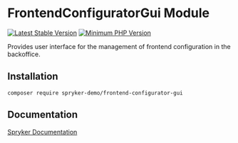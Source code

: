 # FrontendConfiguratorGui Module
[![Latest Stable Version](https://poser.pugx.org/spryker-demo/frontend-configurator-gui/v/stable.svg)](https://packagist.org/packages/spryker-demo/frontend-configurator-gui)
[![Minimum PHP Version](https://img.shields.io/badge/php-%3E%3D%207.4-8892BF.svg)](https://php.net/)

Provides user interface for the management of frontend configuration in the backoffice.

## Installation

```
composer require spryker-demo/frontend-configurator-gui
```

## Documentation

[Spryker Documentation](https://academy.spryker.com/developing_with_spryker/module_guide/modules.html)
